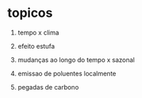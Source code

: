 # topicos

1. tempo x clima

2. efeito estufa

3. mudanças ao longo do tempo x sazonal

4. emissao de poluentes localmente

5. pegadas de carbono
